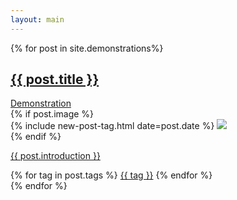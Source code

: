 ```yaml
---
layout: main
---
```


<main class="home" id="post" role="main" itemprop="mainContentOfPage" itemscope="itemscope" itemtype="http://schema.org/Blog">
    <div id="grid" class="row flex-grid">
    {% for post in site.demonstrations%}
            <article class="box-item" itemscope="itemscope" itemtype="http://schema.org/BlogPosting" itemprop="blogPost">
                <div class="box-body">
                <div>
                    <a class="post-link post-title" href="{{ post.url | prepend: site.baseurl }}">
                        <h2 class="post-title" itemprop="name">
                        {{ post.title }}
                        </h2>
                    </a>
                    <div class="tags">
                        <a class="demo" href="{{ post.demo_url }}">Demonstration</a>
                    </div>
                </div>
                    {% if post.image %}
                        <div class="cover">
                            {% include new-post-tag.html date=post.date %}
                            <a href="{{ post.url | prepend: site.baseurl }}" {%if isnewpost %}class="new-post"{% endif %}>
                                <img src="assets/img/placeholder.png" data-url="{{ post.image }}" class="preload">
                            </a>
                        </div>
                    {% endif %}
                    <div class="box-info">
                        <a class="post-link" href="{{ post.url | prepend: site.baseurl }}">
                            <p class="description">{{ post.introduction }}</p>
                        </a>
                        <div class="tags">
                            {% for tag in post.tags %}
                                <a href="{{ site.url}}/tags/#{{tag | slugify }}">{{ tag }}</a>
                            {% endfor %}
                        </div>
                    </div>
                </div>
            </article>
        {% endfor %}
    </div>
</main>

